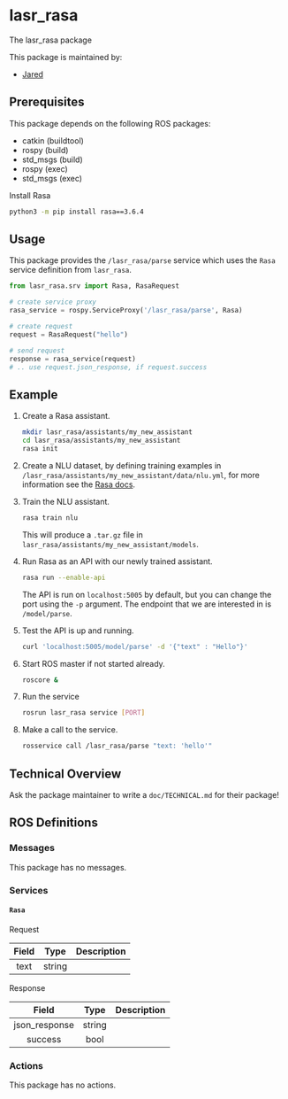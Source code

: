# lasr_rasa

The lasr_rasa package

This package is maintained by:
- [Jared](mailto:j.w.swift@outlook.com)

## Prerequisites

This package depends on the following ROS packages:
- catkin (buildtool)
- rospy (build)
- std_msgs (build)
- rospy (exec)
- std_msgs (exec)

Install Rasa

```bash
python3 -m pip install rasa==3.6.4
```

## Usage

This package provides the `/lasr_rasa/parse` service which uses the `Rasa` service definition from `lasr_rasa`.


```python
from lasr_rasa.srv import Rasa, RasaRequest

# create service proxy
rasa_service = rospy.ServiceProxy('/lasr_rasa/parse', Rasa)

# create request
request = RasaRequest("hello")

# send request
response = rasa_service(request)
# .. use request.json_response, if request.success
```

## Example

1. Create a Rasa assistant.
    
    ```bash
    mkdir lasr_rasa/assistants/my_new_assistant
    cd lasr_rasa/assistants/my_new_assistant
    rasa init
    ```

2. Create a NLU dataset, by defining training examples in `/lasr_rasa/assistants/my_new_assistant/data/nlu.yml`, for more information see the [Rasa docs](https://rasa.com/docs/rasa/nlu-training-data/).

3. Train the NLU assistant.
    ```bash
    rasa train nlu
    ```
    This will produce a `.tar.gz` file in `lasr_rasa/assistants/my_new_assistant/models`.
    
4. Run Rasa as an API with our newly trained assistant.
    ```bash
    rasa run --enable-api
    ```
    The API is run on `localhost:5005` by default, but you can change the port using the `-p` argument.
    The endpoint that we are interested in is `/model/parse`.

5. Test the API is up and running.
    ```bash
    curl 'localhost:5005/model/parse' -d '{"text" : "Hello"}'
    ```

6. Start ROS master if not started already.

   ```bash
   roscore &
   ```
   
7. Run the service
    ```bash
    rosrun lasr_rasa service [PORT]
    ```

8. Make a call to the service.
    ```bash
    rosservice call /lasr_rasa/parse "text: 'hello'"
    ```

## Technical Overview

Ask the package maintainer to write a `doc/TECHNICAL.md` for their package!

## ROS Definitions

### Messages

This package has no messages.

### Services

#### `Rasa`

Request

| Field | Type | Description |
|:-:|:-:|---|
| text | string |  |

Response

| Field | Type | Description |
|:-:|:-:|---|
| json_response | string |  |
| success | bool |  |


### Actions

This package has no actions.
